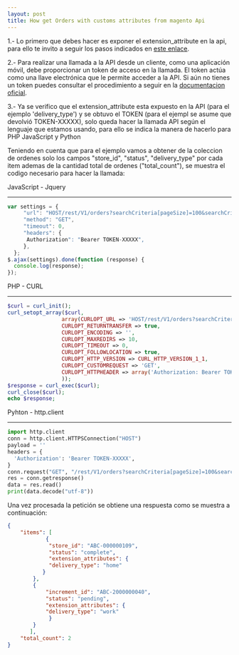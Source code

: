 ```yaml
---
layout: post
title: How get Orders with customs attributes from magento Api
---
```


1.- Lo primero que debes hacer es exponer el extension_attribute en la api, para ello te invito a seguir los pasos indicados en  [este enlace](https://magento.stackexchange.com/a/236463).

2.- Para realizar una llamada a la API  desde un cliente, como una aplicación móvil, debe proporcionar un token de acceso en la llamada. El token actúa como una llave electrónica que le permite acceder a la API. Si aún no tienes un token puedes consultar  el procedimiento a seguir en la [documentacion oficial](https://devdocs.magento.com/guides/v2.4/get-started/authentication/gs-authentication-token.html).

3.- Ya se verifico que el extension_attribute esta expuesto en la API (para el ejemplo 'delivery_type')  y se obtuvo el TOKEN  (para el ejempl se asume que devolvió TOKEN-XXXXX), solo queda hacer la llamada API según el lenguaje que estamos usando, para ello se  indica la manera de hacerlo para PHP JavaScript y Python

Teniendo en cuenta que para el ejemplo vamos a obtener de la coleccion de ordenes solo los campos  "store_id", "status", "delivery_type" por cada item ademas de la cantidad total de ordenes ("total_count"), se muestra el codigo necesario para hacer la llamada:


JavaScript - Jquery

_______________________________________________________________________________________________
``` JavaScript
var settings = {
     "url": "HOST/rest/V1/orders?searchCriteria[pageSize]=100&searchCriteria[currentPage]=1&     fields=items[store_id,status,extension_attributes[delivery_type]],total_count",
     "method": "GET",
     "timeout": 0,
     "headers": {
      Authorization": "Bearer TOKEN-XXXXX",
     },
  };
$.ajax(settings).done(function (response) {
  console.log(response);
});
```

PHP - CURL

_________________________________________________________________________________________________

``` PHP
$curl = curl_init();
curl_setopt_array($curl, 
                 array(CURLOPT_URL => 'HOST/rest/V1/orders?searchCriteria[pageSize]=100&searchCriteria[currentPage]=1&fields=items[store_id,status,extension_attributes[delivery_type]],total_count',  
                 CURLOPT_RETURNTRANSFER => true,
                 CURLOPT_ENCODING => '',
                 CURLOPT_MAXREDIRS => 10,
                 CURLOPT_TIMEOUT => 0,
                 CURLOPT_FOLLOWLOCATION => true,  
                 CURLOPT_HTTP_VERSION => CURL_HTTP_VERSION_1_1,
                 CURLOPT_CUSTOMREQUEST => 'GET',
                 CURLOPT_HTTPHEADER => array('Authorization: Bearer TOKEN-XXXXX')
                 ));
$response = curl_exec($curl);
curl_close($curl);
echo $response;
```


Pyhton - http.client

_________________________________________________________________________________________________

``` Python
import http.client
conn = http.client.HTTPSConnection("HOST")
payload = ''
headers = {
  'Authorization': 'Bearer TOKEN-XXXXX',
}
conn.request("GET", "/rest/V1/orders?searchCriteria[pageSize]=100&searchCriteria[BcurrentPage]=1&fields=items[store_id,status,extension_attributes[delivery_type]],total_count", payload, headers)
res = conn.getresponse()
data = res.read()
print(data.decode("utf-8"))

```

Una vez procesada la petición se obtiene una respuesta como se muestra a continuación:

``` Json
{
    "items": [
            {
             "store_id": "ABC-000000109",
             "status": "complete",
             "extension_attributes": {
             "delivery_type": "home"
           }
        },
        {
            "increment_id": "ABC-2000000040",
            "status": "pending",
            "extension_attributes": {
            "delivery_type": "work"
             }
        }
       ],
    "total_count": 2
}
```
